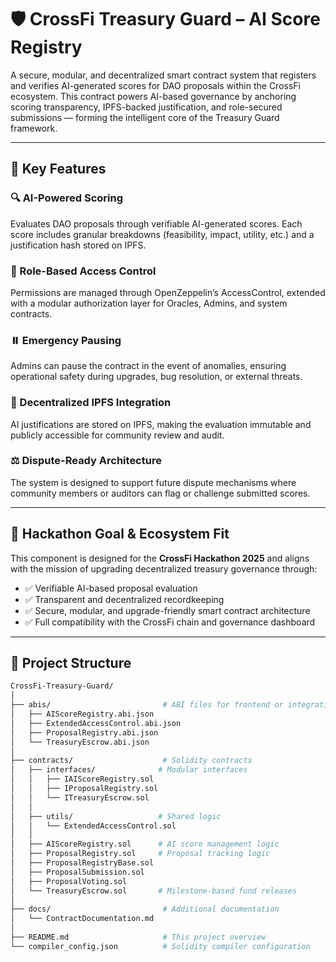 # 🛡️ CrossFi Treasury Guard – AI Score Registry

A secure, modular, and decentralized smart contract system that registers and verifies AI-generated scores for DAO proposals within the CrossFi ecosystem. This contract powers AI-based governance by anchoring scoring transparency, IPFS-backed justification, and role-secured submissions — forming the intelligent core of the Treasury Guard framework.

---

## 🚀 Key Features

### 🔍 AI-Powered Scoring  
Evaluates DAO proposals through verifiable AI-generated scores. Each score includes granular breakdowns (feasibility, impact, utility, etc.) and a justification hash stored on IPFS.

### 🔐 Role-Based Access Control  
Permissions are managed through OpenZeppelin’s AccessControl, extended with a modular authorization layer for Oracles, Admins, and system contracts.

### ⏸️ Emergency Pausing  
Admins can pause the contract in the event of anomalies, ensuring operational safety during upgrades, bug resolution, or external threats.

### 📁 Decentralized IPFS Integration  
AI justifications are stored on IPFS, making the evaluation immutable and publicly accessible for community review and audit.

### ⚖️ Dispute-Ready Architecture  
The system is designed to support future dispute mechanisms where community members or auditors can flag or challenge submitted scores.

---

## 🎯 Hackathon Goal & Ecosystem Fit

This component is designed for the **CrossFi Hackathon 2025** and aligns with the mission of upgrading decentralized treasury governance through:

- ✅ Verifiable AI-based proposal evaluation  
- ✅ Transparent and decentralized recordkeeping  
- ✅ Secure, modular, and upgrade-friendly smart contract architecture  
- ✅ Full compatibility with the CrossFi chain and governance dashboard

---

## 📁 Project Structure

```bash
CrossFi-Treasury-Guard/
│
├── abis/                         # ABI files for frontend or integration
│   ├── AIScoreRegistry.abi.json
│   ├── ExtendedAccessControl.abi.json
│   ├── ProposalRegistry.abi.json
│   └── TreasuryEscrow.abi.json
│
├── contracts/                    # Solidity contracts
│   ├── interfaces/              # Modular interfaces
│   │   ├── IAIScoreRegistry.sol
│   │   ├── IProposalRegistry.sol
│   │   └── ITreasuryEscrow.sol
│   │
│   ├── utils/                   # Shared logic
│   │   └── ExtendedAccessControl.sol
│   │
│   ├── AIScoreRegistry.sol      # AI score management logic
│   ├── ProposalRegistry.sol     # Proposal tracking logic
│   ├── ProposalRegistryBase.sol
│   ├── ProposalSubmission.sol
│   ├── ProposalVoting.sol
│   └── TreasuryEscrow.sol       # Milestone-based fund releases
│
├── docs/                         # Additional documentation
│   └── ContractDocumentation.md
│
├── README.md                     # This project overview
└── compiler_config.json          # Solidity compiler configuration



